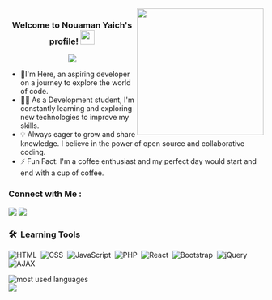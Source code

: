 
<img width="250" align="right" src="https://c.tenor.com/_DOBjnGspYAAAAAM/code-coding.gif">

<h3 align="center">
  Welcome to Nouaman Yaich's profile!
  <img src="https://media.giphy.com/media/hvRJCLFzcasrR4ia7z/giphy.gif" width="28">
</h3>

<!-- Typing SVG by DenverCoder1 - https://github.com/DenverCoder1/readme-typing-svg -->
<p align="center">
  <a href="https://github.com/DenverCoder1/readme-typing-svg"><img src="https://readme-typing-svg.herokuapp.com/?lines=Front-end%20web%20developer;learning%20Building%20improving&font=Fira%20Code&center=true&width=440&height=45&color=f75c7e&vCenter=true&size=22"></a>
</p> 

- 🏢I'm Here, an aspiring developer on a journey to explore the world of code.
- 👨‍💻 As a Development student, I'm constantly learning and exploring new technologies to improve my skills.
- 💡 Always eager to grow and share knowledge. I believe in the power of open source and collaborative coding.
- ⚡ Fun Fact: I'm a coffee enthusiast and my perfect day would start and end with a cup of coffee.


### Connect with Me :
<a href="https://www.linkedin.com/in/nouaman-yaich-4bb938293" target="_blank"><img src="https://badgen.net/badge/icon/LinkedIn?icon=linkedin&label"/></a>
<a href="https://t.me/Nouaman" target="_blank"><img src="https://badgen.net/badge/icon/Telegram?icon=telegram&label"/></a>

### 🛠 &nbsp;Learning Tools
![HTML](https://img.shields.io/badge/-HTML-05122A?style=flat&logo=HTML5)&nbsp;
![CSS](https://img.shields.io/badge/-CSS-05122A?style=flat&logo=CSS3&logoColor=1572B6)&nbsp;
![JavaScript](https://badgen.net/badge/JavaScript/JS?icon=javascript&color=yellow)&nbsp;
![PHP](https://img.shields.io/badge/-PHP-05122A?style=flat&logo=php&logoColor=777BB4)&nbsp;
![React](https://badgen.net/badge/icon/React?icon=react&label)&nbsp;
![Bootstrap](https://img.shields.io/badge/-Bootstrap-05122A?style=flat&logo=bootstrap&logoColor=563D7C)&nbsp;
![jQuery](https://img.shields.io/badge/-jQuery-05122A?style=flat&logo=jquery&logoColor=0769AD)&nbsp;
![AJAX](https://badgen.net/badge/icon/AJAX?icon=code&label)&nbsp;



<img align="left" src="https://github-readme-stats.vercel.app/api/top-langs?username=NouamanY04&show_icons=true&locale=en&layout=compact&theme=radical" alt="most used languages" />
<br>
<a href="https://komarev.com/ghpvc/?username=NouamanY04&style=for-the-badge">
    <img src="https://komarev.com/ghpvc/?username=NouamanY04&style=for-the-badge">
</a>
